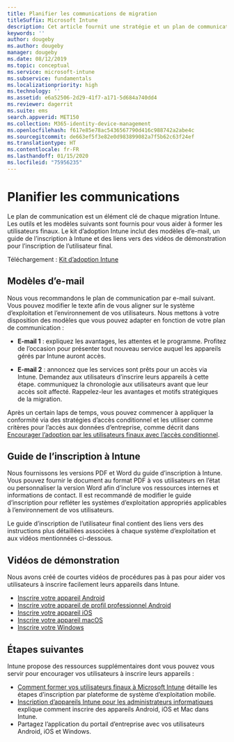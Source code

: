 ```yaml
---
title: Planifier les communications de migration
titleSuffix: Microsoft Intune
description: Cet article fournit une stratégie et un plan de communication de migration lorsque vous effectuez une migration vers Microsoft Intune.
keywords: ''
author: dougeby
ms.author: dougeby
manager: dougeby
ms.date: 08/12/2019
ms.topic: conceptual
ms.service: microsoft-intune
ms.subservice: fundamentals
ms.localizationpriority: high
ms.technology: ''
ms.assetid: e6a52506-2d29-41f7-a171-5d684a740dd4
ms.reviewer: dagerrit
ms.suite: ems
search.appverid: MET150
ms.collection: M365-identity-device-management
ms.openlocfilehash: f617e85e78ac5436567790d416c988742a2abe4c
ms.sourcegitcommit: de663ef5f3e82e0d983899082a7f5b62c63f24ef
ms.translationtype: HT
ms.contentlocale: fr-FR
ms.lasthandoff: 01/15/2020
ms.locfileid: "75956235"
---
```

# <a name="plan-communications"></a>Planifier les communications

Le plan de communication est un élément clé de chaque migration Intune. Les outils et les modèles suivants sont fournis pour vous aider à former les utilisateurs finaux. Le kit d’adoption Intune inclut des modèles d’e-mail, un guide de l’inscription à Intune et des liens vers des vidéos de démonstration pour l’inscription de l’utilisateur final.  

Téléchargement :  [Kit d’adoption Intune](https://aka.ms/IntuneAdoptionKit)

## <a name="email-templates"></a>Modèles d’e-mail

Nous vous recommandons le plan de communication par e-mail suivant. Vous pouvez modifier le texte afin de vous aligner sur le système d’exploitation et l’environnement de vos utilisateurs. Nous mettons à votre disposition des modèles que vous pouvez adapter en fonction de votre plan de communication :

- **E-mail 1** : expliquez les avantages, les attentes et le programme. Profitez de l’occasion pour présenter tout nouveau service auquel les appareils gérés par Intune auront accès.

- **E-mail 2** : annoncez que les services sont prêts pour un accès via Intune. Demandez aux utilisateurs d’inscrire leurs appareils à cette étape. communiquez la chronologie aux utilisateurs avant que leur accès soit affecté. Rappelez-leur les avantages et motifs stratégiques de la migration.

Après un certain laps de temps, vous pouvez commencer à appliquer la conformité via des stratégies d’accès conditionnel et les utiliser comme critères pour l’accès aux données d’entreprise, comme décrit dans [Encourager l’adoption par les utilisateurs finaux avec l’accès conditionnel](migration-guide-drive-adoption.md).

## <a name="intune-enrollment-guide"></a>Guide de l’inscription à Intune

Nous fournissons les versions PDF et Word du guide d’inscription à Intune. Vous pouvez fournir le document au format PDF à vos utilisateurs en l’état ou personnaliser la version Word afin d’inclure vos ressources internes et informations de contact. Il est recommandé de modifier le guide d’inscription pour refléter les systèmes d’exploitation appropriés applicables à l’environnement de vos utilisateurs.

Le guide d’inscription de l’utilisateur final contient des liens vers des instructions plus détaillées associées à chaque système d’exploitation et aux vidéos mentionnées ci-dessous.

## <a name="instructional-videos"></a>Vidéos de démonstration

Nous avons créé de courtes vidéos de procédures pas à pas pour aider vos utilisateurs à inscrire facilement leurs appareils dans Intune.

- [Inscrire votre appareil Android](https://www.youtube.com/watch?v=k0Q_sGLSx6o&t=1s)
- [Inscrire votre appareil de profil professionnel Android](https://www.youtube.com/watch?v=9Dl8HsGk4tI&t=3s)
- [Inscrire votre appareil iOS](https://www.youtube.com/watch?v=mJyv6YcHi7c)
- [Inscrire votre appareil macOS](https://www.youtube.com/watch?v=Pa2pfhwq_yk)
- [Inscrire votre Windows](https://www.youtube.com/watch?v=TKQxEckBHiE)

## <a name="next-steps"></a>Étapes suivantes

Intune propose des ressources supplémentaires dont vous pouvez vous servir pour encourager vos utilisateurs à inscrire leurs appareils :

- [Comment former vos utilisateurs finaux à Microsoft Intune](end-user-educate.md) détaille les étapes d’inscription par plateforme de système d’exploitation mobile.
- [Inscription d’appareils Intune pour les administrateurs informatiques](../enrollment/device-enrollment.md) explique comment inscrire des appareils Android, iOS et Mac dans Intune.
- Partagez l’application du portail d’entreprise avec vos utilisateurs Android, iOS et Windows.
